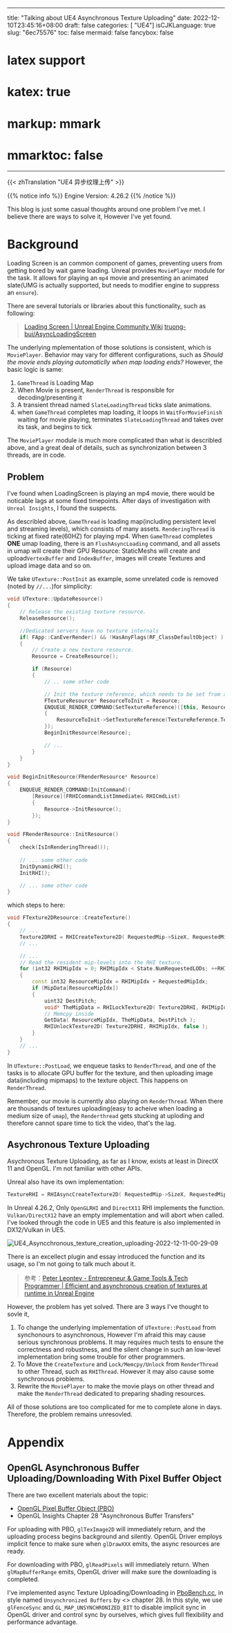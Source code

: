 
---
title: "Talking about UE4 Asynchronous Texture Uploading"
date: 2022-12-10T23:45:16+08:00
draft: false
categories: [ "UE4"]
isCJKLanguage: true
slug: "6ec75576"
toc: false
mermaid: false
fancybox: false
# latex support
# katex: true
# markup: mmark
# mmarktoc: false 
---

{{< zhTranslation "UE4 异步纹理上传" >}} 

{{% notice info %}}
Engine Version: 4.26.2
{{% /notice %}}

This blog is just some casual thoughts around one problem I've met.
I believe there are ways to solve it, However I've yet found.

# Background

Loading Screen is an common component of games, preventing users from getting bored by wait game loading.
Unreal provides `MoviePlayer` module for the task. 
It allows for playing an `mp4` movie and presenting an animated slate(UMG is actually supported, but needs to modifier engine to suppress an `ensure`).

There are several tutorials or libraries about this functionality, such as following:
> [Loading Screen | Unreal Engine Community Wiki](https://unrealcommunity.wiki/loading-screen-243mzpq1)
> [truong-bui/AsyncLoadingScreen](https://github.com/truong-bui/AsyncLoadingScreen)

The underlying mplementation of those solutions is consistent, which is `MoviePlayer`.
Behavior may vary for different configurations, such as *Should the movie ends playing automaticlly when map loading ends?*
However, the basic logic is same:

1. `GameThread` is Loading Map
2. When Movie is present, `RenderThread` is responsible for decoding/presenting it
3. A transient thread named `SlateLoadingThread` ticks slate animations.
4. when `GameThread` completes map loading, it loops in `WaitForMovieFinish` waiting for movie playing, terminates `SlateLoadingThread` and takes over its task, and begins to tick

The `MoviePlayer` module is much more complicated than what is describled above, and a great deal of details, such as synchronization between 3 threads, are in code.

## Problem 

I've found when LoadingScreen is playing an mp4 movie, there would be noticable lags at some fixed timepoints. 
After days of investigation with `Unreal Insights`, I found the suspects.

As describled above, `GameThread` is loading map(including persistent level and streaming levels), which consists of many assets.
`RenderingThread` is ticking at fixed rate(60HZ) for playing mp4.
When `GameThread` completes **ONE** umap loading, there is an `FlushAsyncLoading` command, and all assets in umap will create their GPU Resource:
StaticMeshs will create and upload`VertexBuffer` and `IndexBuffer`, images will create Textures and upload image data and so on.

We take `UTexture::PostInit` as example, some unrelated code is removed (noted by `//...`)for simplicity:

```cpp
void UTexture::UpdateResource()
{
    // Release the existing texture resource.
    ReleaseResource();

    //Dedicated servers have no texture internals
    if( FApp::CanEverRender() && !HasAnyFlags(RF_ClassDefaultObject) )
    {
        // Create a new texture resource.
        Resource = CreateResource();

        if (Resource)
        {
            // .. some other code

            // Init the texture reference, which needs to be set from a render command, since TextureReference.TextureReferenceRHI is gamethread coherent.
            FTextureResource* ResourceToInit = Resource;
            ENQUEUE_RENDER_COMMAND(SetTextureReference)([this, ResourceToInit](FRHICommandListImmediate& RHICmdList)
            {
                ResourceToInit->SetTextureReference(TextureReference.TextureReferenceRHI);
            });
            BeginInitResource(Resource);

            // ...
        }
    }
}

void BeginInitResource(FRenderResource* Resource)
{
    ENQUEUE_RENDER_COMMAND(InitCommand)(
        [Resource](FRHICommandListImmediate& RHICmdList)
        {
            Resource->InitResource();
        });
}

void FRenderResource::InitResource()
{
    check(IsInRenderingThread());
    
    // ... some other code
    InitDynamicRHI();
    InitRHI();

    // ... some other code
}
```

which steps to here:

```cpp
void FTexture2DResource::CreateTexture()
{
    // ...
    Texture2DRHI = RHICreateTexture2D( RequestedMip->SizeX, RequestedMip->SizeY, PixelFormat, State.NumRequestedLODs, 1, CreationFlags, CreateInfo);
    // ...

    // ...
    // Read the resident mip-levels into the RHI texture.
    for (int32 RHIMipIdx = 0; RHIMipIdx < State.NumRequestedLODs; ++RHIMipIdx)
    {
        const int32 ResourceMipIdx = RHIMipIdx + RequestedMipIdx;
        if (MipData[ResourceMipIdx])
        {
            uint32 DestPitch;
            void* TheMipData = RHILockTexture2D( Texture2DRHI, RHIMipIdx, RLM_WriteOnly, DestPitch, false );
            // Memcpy inside
            GetData( ResourceMipIdx, TheMipData, DestPitch );
            RHIUnlockTexture2D( Texture2DRHI, RHIMipIdx, false );
        }
    }
    // ...
}
```

In `UTexture::PostLoad`, we enqueue tasks to `RenderThread`, and one of the tasks is to allocate GPU buffer for the texture, 
and then uploading image data(including mipmaps) to the texture object. 
This happens on `RenderThread`.

Remember, our movie is currently also playing on `RenderThread`.
When there are thousands of textures uploading(easy to acheive when loading a medium size of `umap`), 
the `Renderthread` gets stucking at uploding and therefore cannot spare time to tick the video, that's the lag.

## Asychronous Texture Uploading

Asychronous Texture Uploading, as far as I know, exists at least in DirectX 11 and OpenGL. 
I'm not familiar with other APIs.

Unreal also have its own implementation:

```cpp
TextureRHI = RHIAsyncCreateTexture2D( RequestedMip->SizeX, RequestedMip->SizeY, PixelFormat, 1, TexCreate_ShaderResource,MipData.GetData() ,1);
```

In Unreal 4.26.2, Only `OpenGLRHI` and `DirectX11` RHI implements the function.
`Vulkan/DirectX12` have an empty implementation and will abort when called.
I've looked through the code in UE5 and this feature is also implemented in DX12/Vulkan in UE5.

![UE4_Asyncchronous_texture_creation_uploading-2022-12-11-00-29-09](https://img.blurredcode.com/img/UE4_Asyncchronous_texture_creation_uploading-2022-12-11-00-29-09.png?x-oss-process=style/compress)

There is an excellect plugin and essay introduced the function and its usage, so I'm not going to talk much about it.
> 参考：[Peter Leontev - Entrepreneur & Game Tools & Tech Programmer | Efficient and asynchronous creation of textures at runtime in Unreal Engine](https://peterleontev.com/blog/efficient_construction_of_textures/)

However, the problem has yet solved. There are 3 ways I've thought to sovle it,

1. To change the underlying implementation of `UTexture::PostLoad` from synchonours to asynchronous, However I'm afraid this may cause serious synchronous problems. 
It may requires much tests to ensure the correctness and robustness, and the silent change in such an low-level implementation bring some trouble for other programmers.
2. To Move the `CreateTexture` and `Lock/Memcpy/Unlock` from `RenderThread` to other Thread, such as `RHIThread`. However it may also cause some synchronous problems.
3. Rewrite the `MoviePlayer` to make the movie plays on other thread and make the `RenderThread` dedicated to preparing shading resources.

All of those solutions are too complicated for me to complete alone in days.
Therefore, the problem remains unresovled.


# Appendix

## OpenGL Asynchronous Buffer Uploading/Downloading With Pixel Buffer Object

There are two excellent materials about the topic:
- [OpenGL Pixel Buffer Object (PBO)](http://www.songho.ca/opengl/gl_pbo.html)
- OpenGL Insights Chapter 28 "Asynchronous Buffer Transfers"

For uploading with PBO, `glTexImage2D` will immediately return, and the uploading process begins background and silently. 
OpenGL Driver employs implicit fence to make sure when `glDrawXXX` emits, the async resources are ready.

For downloading with PBO, `glReadPixels` will immediately return. 
When `glMapBufferRange` emits, OpenGL driver will make sure the downloading is completed.


I've implemented async Texture Uploading/Downloading in [PboBench.cc](https://github.com/BlurryLight/DiRenderLab/blob/main/examples/PboBench/PboBench.ccthe), in style named `Unsynchronized Buffers` by <<OpenGL Insights>> chapter 28.
In this style, we use `glFenceSync` and `GL_MAP_UNSYNCHRONIZED_BIT` to disable implicit sync in OpenGL driver and control sync by ourselves, which gives full flexibility and performance advantage.
